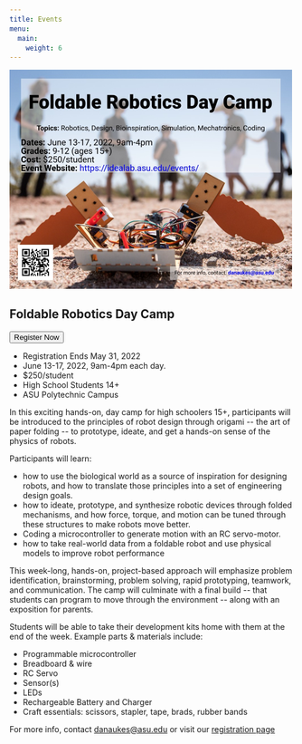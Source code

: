 ```yaml
---
title: Events
menu:
  main:
    weight: 6
---
```


<img src="/assets/images/poster2022.jpg" width="500px">

## Foldable Robotics Day Camp

<a href="https://specialevents.asu.edu/foldable-robotics-camp"> <button type="button" class="btn btn-primary">Register Now</button></a>

* Registration Ends May 31, 2022
* June 13-17, 2022, 9am-4pm each day.
* $250/student
* High School Students 14+
* ASU Polytechnic Campus

In this exciting hands-on, day camp for high schoolers 15+, participants will be introduced to the principles of robot design through origami -- the art of paper folding -- to prototype, ideate, and get a hands-on sense of the physics of robots.

Participants will learn:

* how to use the biological world as a source of inspiration for designing robots, and how to translate those principles into a set of engineering design goals.
* how to ideate, prototype, and synthesize robotic devices through folded mechanisms, and how force, torque, and motion can be tuned through these structures to make robots move better.
* Coding a microcontroller to generate motion with an RC servo-motor.
* how to take real-world data from a foldable robot and use physical models to improve robot performance

This week-long, hands-on, project-based approach will emphasize problem identification, brainstorming, problem solving, rapid prototyping, teamwork, and communication. The camp will culminate with a final build -- that students can program to move through the environment -- along with an exposition for parents.

Students will be able to take their development kits home with them at the end of the week.  Example parts & materials include:

* Programmable microcontroller
* Breadboard & wire
* RC Servo
* Sensor(s)
* LEDs
* Rechargeable Battery and Charger
* Craft essentials: scissors, stapler, tape, brads, rubber bands

For more info, contact <danaukes@asu.edu> or visit our [registration page](https://specialevents.asu.edu/foldable-robotics-camp)
